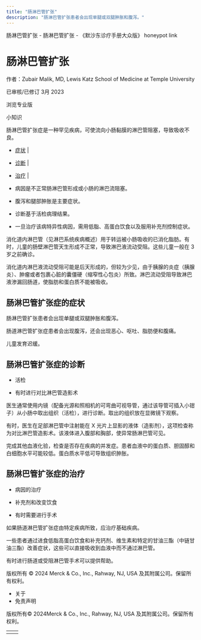 ```yaml
---
title: "肠淋巴管扩张"
description: "肠淋巴管扩张患者会出现单腿或双腿肿胀和腹泻。"
---
```


﻿肠淋巴管扩张 \- 肠淋巴管扩张 \- 《默沙东诊疗手册大众版》 honeypot link

# 肠淋巴管扩张

作者：Zubair Malik, MD, Lewis Katz School of Medicine at Temple University

已审核/已修订 3月 2023

浏览专业版

小知识

肠淋巴管扩张症是一种罕见疾病，可使流向小肠黏膜的淋巴管阻塞，导致吸收不良。

- [症状](#症状_v8118110_zh) \|
- [诊断](#诊断_v15686545_zh) \|
- [治疗](#治疗_v8118115_zh) \|

- 病因是不正常肠淋巴管形成或小肠的淋巴流阻塞。

- 腹泻和腿部肿胀是主要症状。

- 诊断基于活检病理结果。

- 一旦治疗该病特异性病因，需用低脂、高蛋白饮食以及服用补充剂控制症状。


消化道内淋巴管（见淋巴系统疾病概述）用于转运被小肠吸收的已消化脂肪。有时，儿童的肠壁淋巴管天生形成不正常，导致淋巴液流动受阻。这些儿童一般在 3 岁之前确诊。

消化道内淋巴液流动受阻可能是后天形成的，但较为少见，由于胰腺的炎症（胰腺炎）、肿瘤或者包裹心脏的囊僵硬（缩窄性心包炎）所致。淋巴流动受阻导致淋巴液渗漏回肠道，使脂肪和蛋白质不能被吸收。

## 肠淋巴管扩张症的症状

肠淋巴管扩张患者会出现单腿或双腿肿胀和腹泻。

肠道淋巴管扩张症患者会出现腹泻，还会出现恶心、呕吐、脂肪便和腹痛。

儿童发育迟缓。

## 肠淋巴管扩张症的诊断

- 活检

- 有时进行对比淋巴管造影术


医生通常使用内镜（配备光源和照相机的可弯曲可视导管，通过该导管可插入小钳子）从小肠中取出组织（活检），进行诊断。取出的组织放在显微镜下观察。

有时，医生在足部淋巴管中注射能在 X 光片上显影的液体（造影剂），这项检查称为对比淋巴管造影术。该液体进入腹部和胸部，使异常肠淋巴管可见。

完成其他血液化验，检查是否存在疾病的并发症。患者血液中的蛋白质、胆固醇和白细胞水平可能较低。蛋白质水平低可导致组织肿胀。

## 肠淋巴管扩张症的治疗

- 病因的治疗

- 补充剂和改变饮食

- 有时需要进行手术


如果肠道淋巴管扩张症由特定疾病所致，应治疗基础疾病。

一些患者通过进食低脂高蛋白饮食和补充钙剂、维生素和特定的甘油三酯（中链甘油三酯）改善症状，这些可以直接吸收到血液中而不通过淋巴管。

有时进行肠道或受阻淋巴管手术可以提供帮助。



版权所有 © 2024
Merck & Co., Inc., Rahway, NJ, USA 及其附属公司。保留所有权利。

- 关于
- 免责声明

版权所有© 2024Merck & Co., Inc., Rahway, NJ, USA 及其附属公司。保留所有权利。

|     |     |
| --- | --- |
|  |  |